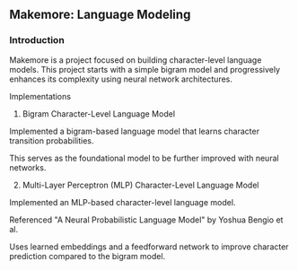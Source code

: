 ## Makemore: Language Modeling

### Introduction

Makemore is a project focused on building character-level language models. This project starts with a simple bigram model and progressively enhances its complexity using neural network architectures.

Implementations

1. Bigram Character-Level Language Model

Implemented a bigram-based language model that learns character transition probabilities.

This serves as the foundational model to be further improved with neural networks.

2. Multi-Layer Perceptron (MLP) Character-Level Language Model

Implemented an MLP-based character-level language model.

Referenced "A Neural Probabilistic Language Model" by Yoshua Bengio et al.

Uses learned embeddings and a feedforward network to improve character prediction compared to the bigram model.
